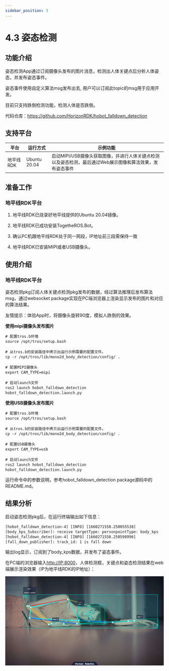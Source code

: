 ```yaml
---
sidebar_position: 3
---
```


# 4.3 姿态检测

## 功能介绍

姿态检测App通过订阅摄像头发布的图片消息，检测出人体关键点后分析人体姿态，并发布姿态事件。

姿态事件使用自定义算法msg发布出去, 用户可以订阅此topic的msg用于应用开发。

目前只支持跌倒检测功能，检测人体是否跌倒。

代码仓库：<https://github.com/HorizonRDK/hobot_falldown_detection>

## 支持平台

| 平台     | 运行方式     | 示例功能                       |
| -------- | ------------ | ------------------------------ |
| 地平线RDK | Ubuntu 20.04 | 启动MIPI/USB摄像头获取图像，并进行人体关键点检测以及姿态检测，最后通过Web展示图像和算法效果，发布姿态事件 |

## 准备工作

### 地平线RDK平台

1. 地平线RDK已烧录好地平线提供的Ubuntu 20.04镜像。

2. 地平线RDK已成功安装TogetheROS.Bot。

3. 确认PC机跟地平线RDK处于同一网段，IP地址前三段需保持一致

4. 地平线RDK已安装MIPI或者USB摄像头。

## 使用介绍

### 地平线RDK平台

姿态检测pkg订阅人体关键点检测pkg发布的数据，经过算法推理后发布算法msg，通过websocket package实现在PC端浏览器上渲染显示发布的图片和对应的算法结果。

友情提示：体验App时，将摄像头旋转90度，模拟人跌倒的效果。

**使用mipi摄像头发布图片**

```shell
# 配置tros.b环境
source /opt/tros/setup.bash

# 从tros.b的安装路径中拷贝出运行示例需要的配置文件。
cp -r /opt/tros/lib/mono2d_body_detection/config/ .

# 配置MIPI摄像头
export CAM_TYPE=mipi

# 启动launch文件
ros2 launch hobot_falldown_detection hobot_falldown_detection.launch.py
```

**使用USB摄像头发布图片**

```shell
# 配置tros.b环境
source /opt/tros/setup.bash

# 从tros.b的安装路径中拷贝出运行示例需要的配置文件。
cp -r /opt/tros/lib/mono2d_body_detection/config/ .

# 配置USB摄像头
export CAM_TYPE=usb

# 启动launch文件
ros2 launch hobot_falldown_detection hobot_falldown_detection.launch.py
```

运行命令中的参数说明，参考hobot_falldown_detection package源码中的README.md。

## 结果分析

启动姿态检测pkg后，在运行终端输出如下信息：

```shell
[hobot_falldown_detection-4] [INFO] [1660271558.250055538] [body_kps_Subscriber]: receive targetType: personpointType: body_kps
[hobot_falldown_detection-4] [INFO] [1660271558.250598996] [fall_down_publisher]: track_id: 1 is fall down
```

输出log显示，订阅到了body_kps数据，并发布了姿态事件。

在PC端的浏览器输入<http://IP:8000>，人体检测框，关键点和姿态检测结果在web端展示渲染效果（IP为地平线RDK的IP地址）：

![](./image/fall_detection/falldown.jpg)
